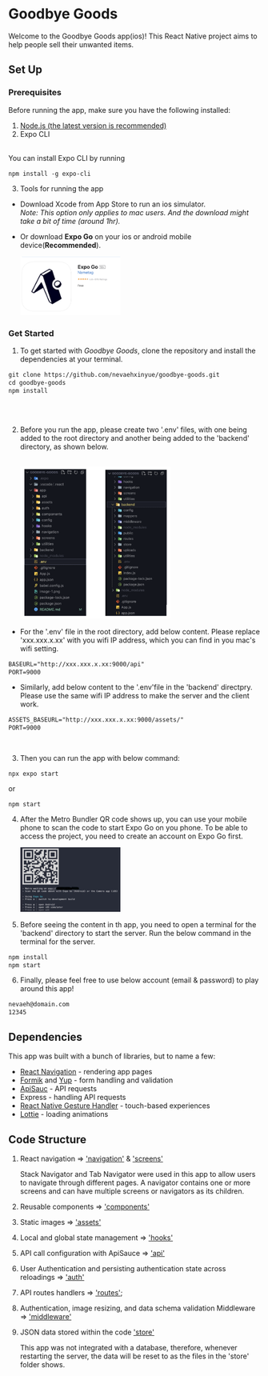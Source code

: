 # Goodbye Goods
Welcome to the Goodbye Goods app(ios)! This React Native project aims to help people sell their unwanted items.

## Set Up
### Prerequisites
Before running the app, make sure you have the following installed:
<br>
1. [ Node.js (the latest version is recommended)](https://nodejs.org/en)<br>
2. Expo CLI
<br>
You can install Expo CLI by running<br>

```
npm install -g expo-cli
```
3. Tools for running the app<br>
* Download Xcode from App Store to run an ios simulator.<br>
 *Note: This option only applies to mac users. And the download might take a bit of time (around 1hr).*

* Or download <b>Expo Go</b> on your ios or android mobile device(<b>Recommended</b>).


    <img src="image-1.png" alt="Alt text" width="200"/>

### Get Started
1. To get started with *Goodbye Goods*, clone the repository and install the dependencies at your terminal.
```
git clone https://github.com/nevaehxinyue/goodbye-goods.git
cd goodbye-goods
npm install
```
<br><br>

2. Before you run the app, please create two '.env' files, with one being added to the root directory and another being added to the 'backend' directory, as shown below.<br><br>

    <img src="image.png" alt="Alt text" width="300"/>

* For the '.env' file in the root directory, add below content. Please replace 'xxx.xxx.x.xx' with you wifi IP address, which you can find in you mac's wifi setting.
```
BASEURL="http://xxx.xxx.x.xx:9000/api"
PORT=9000
```
* Similarly, add below content to the '.env'file in the 'backend' directpry. Please use the same wifi IP address to make the server and the client work.

```
ASSETS_BASEURL="http://xxx.xxx.x.xx:9000/assets/"
PORT=9000
```
<br>

3. Then you can run the app with below command:
```
npx expo start 
```
or
```
npm start 
```
4. After the Metro Bundler QR code shows up, you can use your mobile phone to scan the code to start Expo Go on you phone. To be able to access the project, you need to create an account on Expo Go first. <br>

    <img src="Picture1.jpg" alt="Alt text" width="200"/>




5. Before seeing the content in th app, you need to open a terminal for the 'backend' directory to start the server. Run the below command in the terminal for the server. 

```
npm install
npm start
```
6. Finally, please feel free to use below account (email & password) to play around this app!
```
nevaeh@domain.com
12345
```

## Dependencies
This app was built with a bunch of libraries, but to name a few:
 
* [React Navigation](https://reactnavigation.org/docs/getting-started/) - rendering app pages
* [Formik](https://formik.org/docs/overview) and [Yup](https://www.npmjs.com/package/yup) - form handling and validation
* [ApiSauc](https://www.npmjs.com/package/apisauce) -  API requests
* Express - handling API requests
* [React Native Gesture Handler](https://www.npmjs.com/package/react-native-gesture-handler) - touch-based experiences
* [Lottie](https://lottiefiles.com/) - loading animations

## Code Structure 
1. React navigation => ['navigation'](app/navigation/) & ['screens'](app/screens/)

   Stack Navigator and Tab Navigator were used in this app to allow users to navigate through different pages. A navigator contains one or more screens and can have multiple screens or navigators as its children.

2. Reusable components => ['components'](app/components/)
3. Static images => ['assets'](backend/public/assets/)
4. Local and global state management => ['hooks'](app/hooks/) 
5. API call configuration with ApiSauce => ['api'](app/api/)
6. User Authentication and persisting authentication state across reloadings => ['auth'](app/auth/)
7. API routes handlers => ['routes'](backend/routes/);
8. Authentication, image resizing, and data schema validation Middleware => ['middleware'](backend/middleware/)
9. JSON data stored within the code ['store'](backend/store/)

    This app was not integrated with a database, therefore, whenever restarting the server, the data will be reset to as the files in the 'store' folder shows.

    













